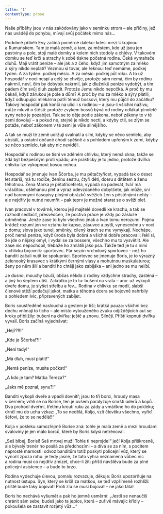 ```yaml
---
title: '1'
contentType: prose
---
```


  

Naše příběhy jsou v nás zakódovány jako v semínku strom – ale příčiny, jež nás uvádějí do pohybu, mívají svůj počátek mimo nás…

Podobně příběh Evy začíná poměrně daleko: kdesi mezi Ukrajinou a Rumunskem. Tam je malá země, a tam, za městem, kde už jsou jen pastviny a pole, stojí malé domky a kolem nich stodoly a chlévy. V takovém domku se teď krčí a strachy k sobě tiskne početná rodina. Čeká vymahače dluhů. Mají vrátit peníze – ale jak a z čeho, když jim samotným za mléko a sýry nikdo neplatí? Vezmou si tovar, ale řeknou: teď nemáme, počkej týden. A za týden: počkej měsíc. A za měsíc: počkej půl roku. A to už hospodář v noci nespí a celý se chvěje, protože sám nemá, čím by rodinu nakrmil, neví, čím by dobytek nakrmil, jak z dlužníků peníze vydobýt, a tím pádem čím svůj dluh zaplatit. Protože Jemu nikdo nepočká. A proč by mu čekali, když zárukou je pole a dům? A proč by mu za mléko a sýry platili, když odkupující mlékárna patří témuž bossovi, který mu půjčil do začátku? Takový hospodář pak končí na ulici i s rodinou – a jsou-li všichni naživu, může mluvit o štěstí: protože zvykem bossů bývá od rodiny odlákat plnoleté syny nebo je pozabíjet. Tak se to děje podle zákona, neboť zákony to v té zemi dovolují – a pokud ne, stejně je nikdo nectí, a kdyby ctil, se zlým se potáže, neboť zákonem v té zemi je vůle silnějšího.

A tak se muži té země udržují svalnatí a silní, kdyby se něco semlelo, aby obstáli, a ostatní občané chodí spěšně a s pohledem upřeným k zemi, kdyby se něco semlelo, tak aby nic neviděli.

Hospodář s rodinou se tísní ve zděném chlívku, který nemá okna, takže se zdá být bezpečným proti vpádu; ale prakticky je to jedno, protože dvířka chlívku lze vykopnout bosou nohou.

Hospodář se jmenuje Ivan Ščorba, je mu pětačtyřicet, vypadá tak o deset let starší, má tu rodiče, ženinu sestru, čtyři děti, dceru s dítětem a ženu těhotnou. Žena Marka je pětatřicetiletá, vypadá na padesát, tvář má vrásčitou, ošlehanou pleť a výraz odevzdaného dobytčete; jak může, sní nad barevnými časopisy plnými obrázků svěžích žen s pěstěnými nehty – ale nejdřív je nutné neumřít – pak teprv je možné starat se o svěží pleť.

Ivan pracoval v továrně, kterou její majitelé dovedli ke krachu, a tak se rozhodl sedlačit, přesvědčen, že poctivá práce je vždy po zásluze odměněna. Jenže zase to bylo všechno jinak a Ivan tomu nerozumí. Pojmu krádež rozumí jen ve vztahu ke kapse, zásuvce a pytli, vynesenému v noci z domu; slova jako tunel, směnky, cílený krach se mu vymykají. Nechápe, proč nemá peníze, když úroda byla dobrá a všichni dobře pracovali; řekl si, že jde o nějaký omyl, i vydal se za bossem, všechno mu to vysvětlit. Ale zase nic nepochopil, třebaže ho zmlátili jako psa. Takže teď je tu s nimi v chlívku bojovník: sportovec. Pár sezón vrcholový sportovec – než ho banditi začali nutit ke spolupráci. Sportovec se jmenuje Boris, je to výrazný zelenooký krasavec s krátkými černými vlasy a mohutnou muskulaturou; ženy po něm šílí a banditi ho chtějí jako zabijáka – ani jedno se mu nelíbí.

Je dusno, mouchy bzučí, občas někdo z rodiny vzdychne strachy, zasténá – a jiný ho šeptem utiší. Zakrátko je to tu: bušení na vrata – ano: už vykopli dveře domu, je slyšet střelbu a řev… Rodina v chlívku se modlí, slabší členové stěží potlačují jekot, matka a těhotná dcera se bojovně nahrbily s pohledem lvic, připravených zabíjet.

Boris soustředěně naslouchá a gestem je tiší; krátká pauza: všichni bez dechu vnímají to ticho – ale místo vytouženého zvuku odjíždějících aut se kroky přiblížily: bušení na dvířka: ještě a znovu. Silněji. Příští kopnutí dvířka vyvalí. Boris začíná vyjednávat:

„Hej??!!!“

„Kde je Ščorba!?!“

„Není tady!“

„Má dluh, musí platit!“

„Nemá peníze, musíte počkat!“

„A kdo je tam? Matka Tereza?“

„Jaks mě poznal, synu?!“

Banditi vykopli dveře a vpadli dovnitř; jsou to tři borci, hroudy masa v černém; vrhli se na Borise, ten je ovšem paralyzuje smrští úderů a kopů. Dva prohodí dveřmi, třetímu kroutí ruku za zády a vmáčkne ho do pokleku; drnčí mu do ucha vzkaz: „To se nedělá, Koljo, vzít člověku všechno, vyřiď šéfovi, že to se nedělá!!“

Kolja v pokleku samozřejmě Borise zná: tohle je malá země a mezi hroudami svaloviny je jen málo borců, které by Boris kdysi netrénoval.

„Seš blbej, Borisi! Seš mrtvej muž! Tohle ti neprojde!“ ječí Kolja přiškrceně, ale bývalý trenér ho posílá za předchozími – a dívá se za ním, s pocitem naprosté marnosti: odvoz banditům totiž poskytl policejní vůz, který se vynořil zpoza rohu: je tedy jasné, že tato výhra neznamená vůbec nic a rodina musí co nejdřív zmizet, chce-li žít: příští návštěva bude za plné policejní asistence – a bude to brzo.

Rodina vydechuje úlevou, pomalu rozvazuje, děkuje: Boris upozorňuje na nutnost ústupu. Syn, který se krčil za matkou, se teď vzpřímeně rozhlíží: příště bude taky bojovat! Proti zlu se musí bojovat – ne jako táta!

Boris ho nechává vyšumět a pak ho jemně usměrní: „Jestli se nenaučíš chránit sám sebe, budeš jako ta jepice, která – zuřivě mávajíc křídly – pokoušela se zastavit rozjetý vůz…“
